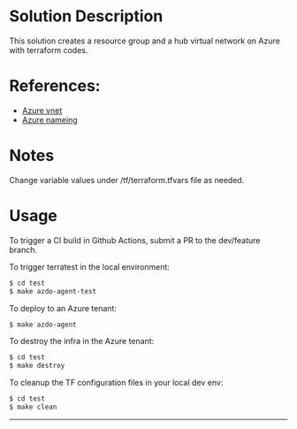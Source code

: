 # Solution Description
This solution creates a resource group and a hub virtual network on Azure with terraform codes.

# References:
* [Azure vnet](https://registry.terraform.io/modules/Azure/network/azurerm/latest)
* [Azure nameing](https://registry.terraform.io/modules/Azure/naming/azurerm/latest)

# Notes
Change variable values under /tf/terraform.tfvars file as needed. 

# Usage
To trigger a CI build in Github Actions, submit a PR to the dev/feature branch.

To trigger terratest in the local environment:
```bash
$ cd test
$ make azdo-agent-test
```

To deploy to an Azure tenant:
```bash
$ make azdo-agent
```

To destroy the infra in the Azure tenant:
```bash
$ cd test
$ make destroy
```

To cleanup the TF configuration files in your local dev env:
```bash
$ cd test
$ make clean
```

------------